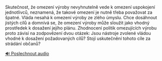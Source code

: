 
Skutečnost, že omezení výroby nevyhnutelně vede k omezení uspokojení jednotlivců, neznamená, že takové omezení je nutně třeba považovat za špatné. Vláda nesahá k omezení výroby ze zlého úmyslu. Chce dosáhnout jistých cílů a domnívá se, že omezení výroby může sloužit jako vhodný prostředek k dosažení jejího plánu. Zhodnocení politik omezujících výrobu proto závisí na zodpovězení dvou otázek: Jsou nástroje zvolené vládou vhodné k dosažení požadovaných cílů? Stojí uskutečnění tohoto cíle za strádání občanů?

[🔊 Poslechnout audio](/data/7-paragraphs/audio/chapter_147/para_006-Skutenost-e-omezen-vroby-nevyhnuteln-vede-k.mp3)
